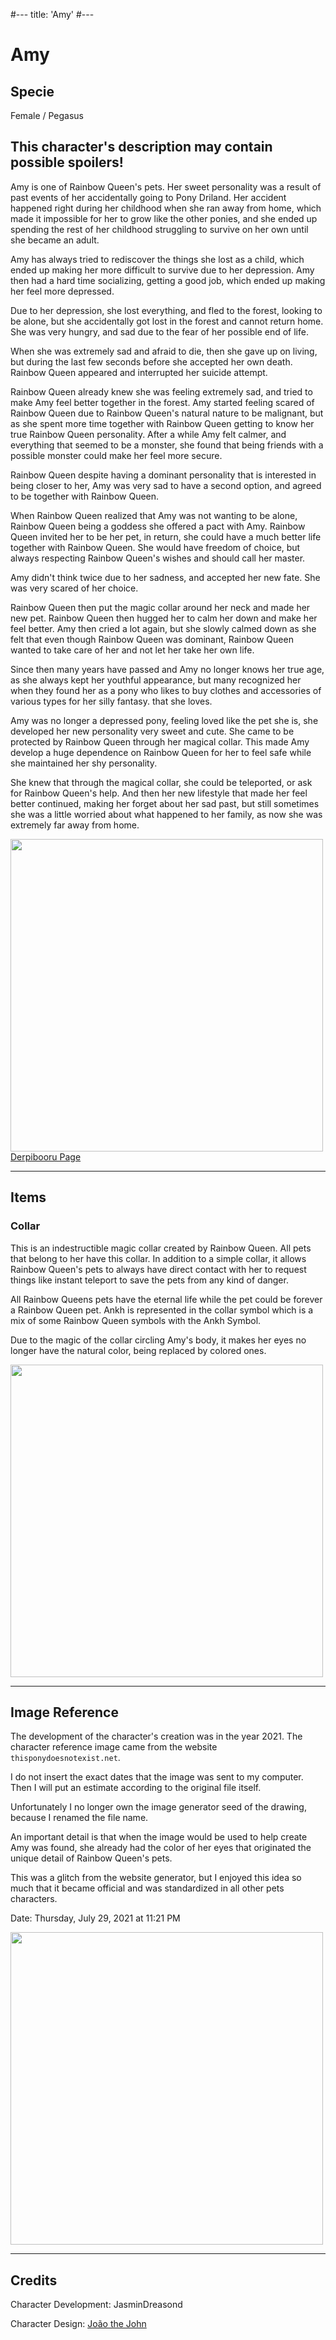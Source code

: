 #---
title: 'Amy'
#---

# Amy

## Specie

Female / Pegasus

## This character's description may contain possible spoilers!

Amy is one of Rainbow Queen's pets. Her sweet personality was a result of past events of her accidentally going to Pony Driland.
Her accident happened right during her childhood when she ran away from home, which made it impossible for her to grow like the other ponies, and she ended up spending the rest of her childhood struggling to survive on her own until she became an adult.

Amy has always tried to rediscover the things she lost as a child, which ended up making her more difficult to survive due to her depression. Amy then had a hard time socializing, getting a good job, which ended up making her feel more depressed.

Due to her depression, she lost everything, and fled to the forest, looking to be alone, but she accidentally got lost in the forest and cannot return home. She was very hungry, and sad due to the fear of her possible end of life.

When she was extremely sad and afraid to die, then she gave up on living, but during the last few seconds before she accepted her own death. Rainbow Queen appeared and interrupted her suicide attempt.

Rainbow Queen already knew she was feeling extremely sad, and tried to make Amy feel better together in the forest. Amy started feeling scared of Rainbow Queen due to Rainbow Queen's natural nature to be malignant, but as she spent more time together with Rainbow Queen getting to know her true Rainbow Queen personality. After a while Amy felt calmer, and everything that seemed to be a monster, she found that being friends with a possible monster could make her feel more secure.

Rainbow Queen despite having a dominant personality that is interested in being closer to her, Amy was very sad to have a second option, and agreed to be together with Rainbow Queen.

When Rainbow Queen realized that Amy was not wanting to be alone, Rainbow Queen being a goddess she offered a pact with Amy. Rainbow Queen invited her to be her pet, in return, she could have a much better life together with Rainbow Queen. She would have freedom of choice, but always respecting Rainbow Queen's wishes and should call her master.

Amy didn't think twice due to her sadness, and accepted her new fate. She was very scared of her choice.

Rainbow Queen then put the magic collar around her neck and made her new pet. Rainbow Queen then hugged her to calm her down and make her feel better. Amy then cried a lot again, but she slowly calmed down as she felt that even though Rainbow Queen was dominant, Rainbow Queen wanted to take care of her and not let her take her own life.

Since then many years have passed and Amy no longer knows her true age, as she always kept her youthful appearance, but many recognized her when they found her as a pony who likes to buy clothes and accessories of various types for her silly fantasy. that she loves.

Amy was no longer a depressed pony, feeling loved like the pet she is, she developed her new personality very sweet and cute. She came to be protected by Rainbow Queen through her magical collar. This made Amy develop a huge dependence on Rainbow Queen for her to feel safe while she maintained her shy personality.

She knew that through the magical collar, she could be teleported, or ask for Rainbow Queen's help. And then her new lifestyle that made her feel better continued, making her forget about her sad past, but still sometimes she was a little worried about what happened to her family, as now she was extremely far away from home.

<img src="https://ar-io.dev/AZhBxGQ1gbgLVp7RDlBqAG-ky37BcwIGIOLXW15Tn9c" height="500">
<a href="https://derpibooru.org/images/2734116" target="_blank">Derpibooru Page</a>

<hr/>

## Items

### Collar

This is an indestructible magic collar created by Rainbow Queen. All pets that belong to her have this collar. In addition to a simple collar, it allows Rainbow Queen's pets to always have direct contact with her to request things like instant teleport to save the pets from any kind of danger.

All Rainbow Queens pets have the eternal life while the pet could be forever a Rainbow Queen pet. Ankh is represented in the collar symbol which is a mix of some Rainbow Queen symbols with the Ankh Symbol.

Due to the magic of the collar circling Amy's body, it makes her eyes no longer have the natural color, being replaced by colored ones.

<img src="https://ar-io.dev/F2VfXQrr0UK39bSMSp5M1P0riNeZ5fFE2BE0qh73dmk" height="500">

<hr/>

## Image Reference

The development of the character's creation was in the year 2021. The character reference image came from the website `thisponydoesnotexist.net`.

I do not insert the exact dates that the image was sent to my computer. Then I will put an estimate according to the original file itself.

Unfortunately I no longer own the image generator seed of the drawing, because I renamed the file name.

An important detail is that when the image would be used to help create Amy was found, she already had the color of her eyes that originated the unique detail of Rainbow Queen's pets.

This was a glitch from the website generator, but I enjoyed this idea so much that it became official and was standardized in all other pets characters.

Date: Thursday, July 29, 2021 at 11:21 PM

<img src="/img/demo/Amy.jpg" height="500">

<hr/>

## Credits

Character Development: JasminDreasond

Character Design: <a href="https://derpibooru.org/tags/artist-colon-joaothejohn" target="_blank">João the John</a>